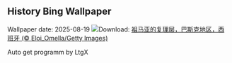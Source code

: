 ## History Bing Wallpaper
Wallpaper date: 2025-08-19
![](https://www.bing.com/th?id=OHR.GipuzcoaSummer_ZH-CN1926924422_UHD.jpg&w=1000)Download: [祖马亚的复理层，巴斯克地区，西班牙 (© Eloi_Omella/Getty Images)](https://www.bing.com/th?id=OHR.GipuzcoaSummer_ZH-CN1926924422_UHD.jpg)

Auto get programm by LtgX
